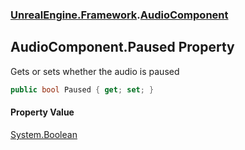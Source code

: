 ### [UnrealEngine.Framework](./UnrealEngine-Framework.md 'UnrealEngine.Framework').[AudioComponent](./UnrealEngine-Framework-AudioComponent.md 'UnrealEngine.Framework.AudioComponent')
## AudioComponent.Paused Property
Gets or sets whether the audio is paused  
```csharp
public bool Paused { get; set; }
```
#### Property Value
[System.Boolean](https://docs.microsoft.com/en-us/dotnet/api/System.Boolean 'System.Boolean')  

